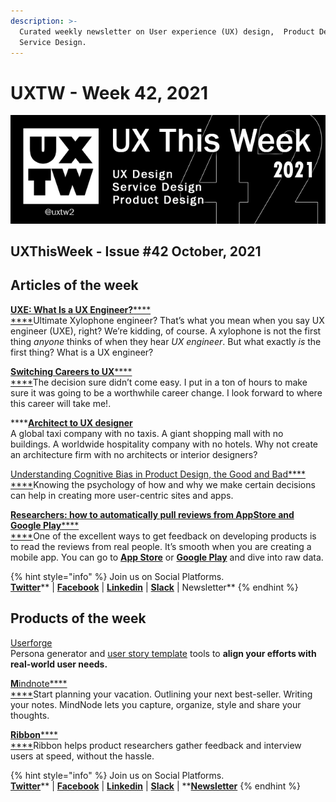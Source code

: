 ```yaml
---
description: >-
  Curated weekly newsletter on User experience (UX) design,  Product Design and
  Service Design.
---
```


# UXTW - Week 42, 2021

![](../.gitbook/assets/uxtw-banner-2021-42.jpg)

## UXThisWeek - Issue #42 October, 2021

## Articles of the week

****[**UXE: What Is a UX Engineer?**](https://blog.devmountain.com/uxe-what-is-a-ux-engineer/)****[****\
****](https://airbnb.design/evolving-by-design/?ref=uxthisweek)Ultimate Xylophone engineer? That’s what you mean when you say UX engineer (UXE), right? We’re kidding, of course. A xylophone is not the first thing _anyone_ thinks of when they hear _UX engineer_. But what exactly _is_ the first thing? What is a UX engineer?&#x20;

****[**Switching Careers to UX**](https://uxtools.co/guides/switching-careers-to-ux/)****[****\
****](https://uxplanet.org/10-simple-tips-to-improve-user-testing-6a86c84e2794/?ref=uxthisweek)The decision sure didn’t come easy. I put in a ton of hours to make sure it was going to be a worthwhile career change. I look forward to where this career will take me!.

****[**Architect to UX designer**](https://bootcamp.uxdesign.cc/my-transition-from-architecture-to-ux-design-519fd28385fe)\
A global taxi company with no taxis. A giant shopping mall with no buildings. A worldwide hospitality company with no hotels. Why not create an architecture firm with no architects or interior designers?

[Understanding Cognitive Bias in Product Design, the Good and Bad](https://www.toptal.com/designers/ux/cognitive-bias-product-design)[****\
****](https://productcoalition.com/product-discovery-playbook-a579bbe3e572/?ref=uxthisweek)Knowing the psychology of how and why we make certain decisions can help in creating more user-centric sites and apps.

****[**Researchers: how to automatically pull reviews from AppStore and Google Play**](https://uxdesign.cc/how-do-i-automate-getting-reviews-from-appstore-and-google-play-4cc0ebf1a6e4)****[****\
****](https://uxdesign.cc/how-bob-moog-brought-usability-heuristics-to-the-electronic-synthesizer-a6797a3a9192)One of the excellent ways to get feedback on developing products is to read the reviews from real people. It’s smooth when you are creating a mobile app. You can go to [**App Store**](https://www.apple.com/app-store/) or [**Google Play**](https://play.google.com) and dive into raw data.

{% hint style="info" %}
Join us on Social Platforms. \
[**Twitter**](https://twitter.com/uxtw2)** | **[**Facebook**](https://www.facebook.com/webusabilityandux)** | **[**Linkedin**](https://www.linkedin.com/groups/1875717/)** | **[**Slack**](https://join.slack.com/t/uxthisweek/shared\_invite/zt-szpdweo1-d78hso8FppFcI68Xue\_9Yw)** | Newsletter**
{% endhint %}

## Products of the week

[Userforge](https://userforge.com/?ref=uxthisweek)\
Persona generator and [user story template](https://userforge.com/user-stories.html) tools to **align your efforts with real-world user needs.**

[**M**indnote](https://www.mindnode.com/?ref=uxthisweek)[****\
****](https://productcoalition.com/product-discovery-playbook-a579bbe3e572/?ref=uxthisweek)Start planning your vacation. Outlining your next best-seller. Writing your notes. MindNode lets you capture, organize, style and share your thoughts.

****[**Ribbon**](https://www.ribbonapp.com/?ref=uxthisweek)****[****\
****](https://uxdesign.cc/how-bob-moog-brought-usability-heuristics-to-the-electronic-synthesizer-a6797a3a9192)Ribbon helps product researchers gather feedback and interview users at speed, without the hassle.

{% hint style="info" %}
Join us on Social Platforms.\
[**Twitter**](https://twitter.com/uxtw2)** | **[**Facebook**](https://www.facebook.com/webusabilityandux)** | **[**Linkedin**](https://www.linkedin.com/groups/1875717/)** | **[**Slack**](https://join.slack.com/t/uxthisweek/shared\_invite/zt-szpdweo1-d78hso8FppFcI68Xue\_9Yw)** | **[**Newsletter**](https://gmail.us17.list-manage.com/subscribe?u=1b23fd286b43ac36e4acba123\&id=0009036f95)
{% endhint %}
